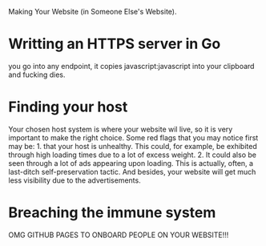 Making Your Website (in Someone Else's Website).

# Writting an HTTPS server in Go

you go into any endpoint, it copies javascript:javascript into your clipboard and fucking dies.

# Finding your host

Your chosen host system is where your website wil live, so it is very important to make the right choice. 
Some red flags that you may notice first may be: 1. that your host is unhealthy. 
This could, for example, be exhibited through high loading times due to a lot of excess weight. 
2. It could also be seen through a lot of ads appearing upon loading. This is actually, often, a last-ditch self-preservation tactic. 
And besides, your website will get much less visibility due to the advertisements.

# Breaching the immune system


OMG GITHUB PAGES TO ONBOARD PEOPLE ON YOUR WEBSITE!!!
